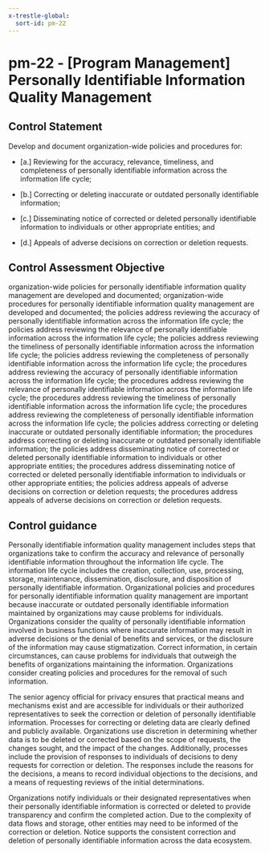 ```yaml
---
x-trestle-global:
  sort-id: pm-22
---
```


# pm-22 - \[Program Management\] Personally Identifiable Information Quality Management

## Control Statement

Develop and document organization-wide policies and procedures for:

- \[a.\] Reviewing for the accuracy, relevance, timeliness, and completeness of personally identifiable information across the information life cycle;

- \[b.\] Correcting or deleting inaccurate or outdated personally identifiable information;

- \[c.\] Disseminating notice of corrected or deleted personally identifiable information to individuals or other appropriate entities; and

- \[d.\] Appeals of adverse decisions on correction or deletion requests.

## Control Assessment Objective

organization-wide policies for personally identifiable information quality management are developed and documented;
organization-wide procedures for personally identifiable information quality management are developed and documented;
the policies address reviewing the accuracy of personally identifiable information across the information life cycle;
the policies address reviewing the relevance of personally identifiable information across the information life cycle;
the policies address reviewing the timeliness of personally identifiable information across the information life cycle;
the policies address reviewing the completeness of personally identifiable information across the information life cycle;
the procedures address reviewing the accuracy of personally identifiable information across the information life cycle;
the procedures address reviewing the relevance of personally identifiable information across the information life cycle;
the procedures address reviewing the timeliness of personally identifiable information across the information life cycle;
the procedures address reviewing the completeness of personally identifiable information across the information life cycle;
the policies address correcting or deleting inaccurate or outdated personally identifiable information;
the procedures address correcting or deleting inaccurate or outdated personally identifiable information;
the policies address disseminating notice of corrected or deleted personally identifiable information to individuals or other appropriate entities;
the procedures address disseminating notice of corrected or deleted personally identifiable information to individuals or other appropriate entities;
the policies address appeals of adverse decisions on correction or deletion requests;
the procedures address appeals of adverse decisions on correction or deletion requests.

## Control guidance

Personally identifiable information quality management includes steps that organizations take to confirm the accuracy and relevance of personally identifiable information throughout the information life cycle. The information life cycle includes the creation, collection, use, processing, storage, maintenance, dissemination, disclosure, and disposition of personally identifiable information. Organizational policies and procedures for personally identifiable information quality management are important because inaccurate or outdated personally identifiable information maintained by organizations may cause problems for individuals. Organizations consider the quality of personally identifiable information involved in business functions where inaccurate information may result in adverse decisions or the denial of benefits and services, or the disclosure of the information may cause stigmatization. Correct information, in certain circumstances, can cause problems for individuals that outweigh the benefits of organizations maintaining the information. Organizations consider creating policies and procedures for the removal of such information.

The senior agency official for privacy ensures that practical means and mechanisms exist and are accessible for individuals or their authorized representatives to seek the correction or deletion of personally identifiable information. Processes for correcting or deleting data are clearly defined and publicly available. Organizations use discretion in determining whether data is to be deleted or corrected based on the scope of requests, the changes sought, and the impact of the changes. Additionally, processes include the provision of responses to individuals of decisions to deny requests for correction or deletion. The responses include the reasons for the decisions, a means to record individual objections to the decisions, and a means of requesting reviews of the initial determinations.

Organizations notify individuals or their designated representatives when their personally identifiable information is corrected or deleted to provide transparency and confirm the completed action. Due to the complexity of data flows and storage, other entities may need to be informed of the correction or deletion. Notice supports the consistent correction and deletion of personally identifiable information across the data ecosystem.
